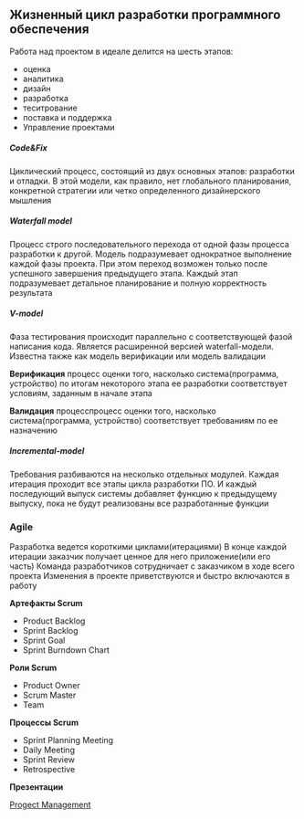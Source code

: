 ## Жизненный цикл разработки программного обеспечения

Работа над проектом в идеале делится на шесть этапов:

* оценка
* аналитика
* дизайн
* разработка
* теситрование
* поставка и поддержка
* Управление проектами

##### Code&Fix
Циклический процесс, состоящий из двух основных этапов: разработки и отладки. В этой модели, как правило, нет глобального планирования, конкретной стратегии или четко определенного дизайнерского мышления

##### Waterfall model
Процесс строго последовательного перехода от одной фазы процесса разработки к другой. Модель подразумевает однократное выполнение каждой фазы проекта. При этом переход возможен только после успешного завершения предыдущего этапа. Каждый этап подразумевает детальное планирование и полную корректность результата

##### V-model
Фаза тестирования происходит параллельно с соответствующей фазой написания кода. Является расширенной версией waterfall-модели. Известна также как модель верификации или модель валидации

**Верификация**
процесс оценки того, насколько система(программа, устройство) по итогам некоторого этапа ее разработки соответствует условиям, заданным в начале этапа

**Валидация**
процесспроцесс оценки того, насколько система(программа, устройство) соответствует требованиям по ее назначению

##### Incremental-model
Требования разбиваются на несколько отдельных модулей. Каждая итерация проходит все этапы цикла разработки ПО. И каждый последующий выпуск системы добавляет функцию к предыдущему выпуску, пока не будут реализованы все разработанные функции

### Agile
Разработка ведется короткими циклами(итерациями) В конце каждой итерации заказчик получает ценное для него приложение(или его часть) Команда разработчиков сотрудничает с заказчиком в ходе всего проекта Изменения в проекте приветствуются и быстро включаются в работу

**Артефакты Scrum**
* Product Backlog
* Sprint Backlog
* Sprint Goal
* Sprint Burndown Chart

**Роли Scrum**
* Product Owner
* Scrum Master
* Team

**Процессы Scrum**
* Sprint Planning Meeting
* Daily Meeting
* Sprint Review
* Retrospective

**Презентации**

[Progect Management](https://docs.google.com/presentation/d/1I_SvJK04FLDXzh93QodBff2Tc5VkgBHI/edit?usp=sharing&ouid=116447005932578256378&rtpof=true&sd=true)


